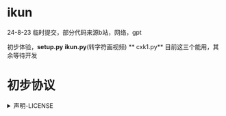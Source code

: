 
# ikun
 24-8-23
 临时提交，部分代码来源b站，网络，gpt

 初步体验，**setup.py** **ikun.py**(转字符画视频) ** cxk1.py**
 目前这三个能用，其余等待开发

# 初步协议
<details>
  <summary>声明-LICENSE</summary>
  

## 中文简体
### 部分代码摘自sycc模块，根据该模块LINENSE说明需要，这里已著名
代码可以改动，但要保留作者来源
未尽事宜，请参考https://github.com/ 地址待定
mp3来源 https://www.gequbao.com/music   ，  请勿用于商业用途，其他说明见该网站
禁止使用于非法用途，违者一切后果自负，请遵循美利坚共和国（仅限开源于GitHub涉及部分遵循·）和中华人民共和国相关法律及条例，如有违反，一切后果自负！！！
代码部分来源于网络，如有侵权，一切后果自负
任何的商业用途必须给予作者25%报酬和2.5*2.5=6.25cny的授权，否则您无权进行·商业用途



## American English.
### Part of the code is extracted from the sycc module, according to the module LINENSE instructions need, here has been remarked!
Code can be changed, but to retain the author of the source
For further information, please refer to https://github.com/ address to be determined.
mp3 is from https://www.gequbao.com/music for non-commercial use, see this site for additional instructions of the mp3.
Prohibited for illegal use, violators of all consequences, please follow the United States of America (only open source from GitHub involved in the part to follow -) and the People's Republic of China and the relevant laws and regulations, if any violation of all the consequences of their own responsibility!
Code part from the network, if any infringement, all the consequences of their own responsibility!
Any commercial use of the code must be authorized by the author at 25% and 2.5*2.5=1$(dolloar), otherwise you do not have the right to make -commercial- use of the code.
THERE IS NO ANY responsibilities and obligations for ANY Technology support!
AND THE AUTHOR WILL NOT own The obligation to bear any responsibility DOR YOUR FAULT
Translated with www.DeepL.com/Translator (free version)

## 日本語
日本人と犬の糞はダウンロードできない，ということです
以下の契約を守らない限り：

1.中国の原則は1つしかないことを認める

2.台湾島及び任意の付属島が中華人民共和国の所有であることを認める

3.中国侵略戦争がもたらした過ちを認め、深く懺悔する！

4.いかなる中国人を尊重する

5.あなたが宮崎駿でない限り

100円、25円の利用料を自主的に寄付してください。ビジネス利用が必要な場合は、2500円を支払ってください。



## 한국어

# 일부 코드는 sycc 모듈에서 발췌되었으며, 이 모듈의 LINENSE 설명에 따라 유명합니다.

코드는 변경할 수 있지만 작성자 소스는 유지합니다.

미진한 사항은 참고하시기 바랍니다.https://github.com/주소 미정

mp3 소스https://www.gequbao.com/music, 상업적 용도로 사용하지 마십시오. 기타 설명은 이 사이트를 참조하십시오.

불법 용도에 대한 사용을 금지하고, 위반자는 모든 결과를 스스로 부담하며, 미국 공화국 (GitHub 관련 부분 준수에서 비롯된 경우에만 가능) 과 중화인민공화국 관련 법률 및 조례를 준수하고, 위반이 있으면 모든 결과는 스스로 부담한다!!!

코드는 부분적으로 네트워크에서 파생되므로 권리침해가 있을 경우 모든 결과는 스스로 부담한다

모든 상업적 용도는 작성자에게 25%의 보수와 2.5 * 2.5 = 6.25cny의 권한을 부여해야 합니다. 그렇지 않으면 귀하는 상업적 용도를 진행할 권리가 없습니다.

사용료 25원을 납부하여 당신의 국민들에게 더 이상 권리를 침해하지 않기를 호소합니다

</details>
